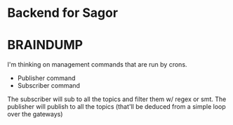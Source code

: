# Backend for Sagor

# BRAINDUMP
I'm thinking on management commands that are run by crons.
- Publisher command
- Subscriber command

The subscriber will sub to all the topics and filter them w/ regex or smt.
The publisher will publish to all the topics (that'll be deduced from a simple loop over the gateways)

